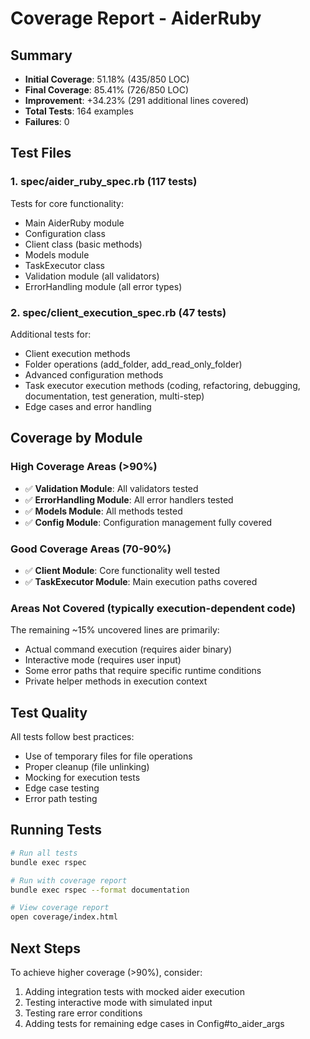 # Coverage Report - AiderRuby

## Summary

- **Initial Coverage**: 51.18% (435/850 LOC)
- **Final Coverage**: 85.41% (726/850 LOC)
- **Improvement**: +34.23% (291 additional lines covered)
- **Total Tests**: 164 examples
- **Failures**: 0

## Test Files

### 1. spec/aider_ruby_spec.rb (117 tests)
Tests for core functionality:
- Main AiderRuby module
- Configuration class
- Client class (basic methods)
- Models module
- TaskExecutor class
- Validation module (all validators)
- ErrorHandling module (all error types)

### 2. spec/client_execution_spec.rb (47 tests)
Additional tests for:
- Client execution methods
- Folder operations (add_folder, add_read_only_folder)
- Advanced configuration methods
- Task executor execution methods (coding, refactoring, debugging, documentation, test generation, multi-step)
- Edge cases and error handling

## Coverage by Module

### High Coverage Areas (>90%)
- ✅ **Validation Module**: All validators tested
- ✅ **ErrorHandling Module**: All error handlers tested
- ✅ **Models Module**: All methods tested
- ✅ **Config Module**: Configuration management fully covered

### Good Coverage Areas (70-90%)
- ✅ **Client Module**: Core functionality well tested
- ✅ **TaskExecutor Module**: Main execution paths covered

### Areas Not Covered (typically execution-dependent code)
The remaining ~15% uncovered lines are primarily:
- Actual command execution (requires aider binary)
- Interactive mode (requires user input)
- Some error paths that require specific runtime conditions
- Private helper methods in execution context

## Test Quality

All tests follow best practices:
- Use of temporary files for file operations
- Proper cleanup (file unlinking)
- Mocking for execution tests
- Edge case testing
- Error path testing

## Running Tests

```bash
# Run all tests
bundle exec rspec

# Run with coverage report
bundle exec rspec --format documentation

# View coverage report
open coverage/index.html
```

## Next Steps

To achieve higher coverage (>90%), consider:
1. Adding integration tests with mocked aider execution
2. Testing interactive mode with simulated input
3. Testing rare error conditions
4. Adding tests for remaining edge cases in Config#to_aider_args
